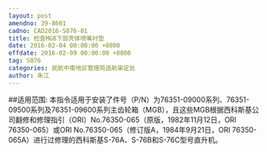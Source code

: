 ```yaml
---
layout: post
amendno: 39-8601
cadno: CAD2016-S076-01
title: 检查MGB下部壳体喷嘴衬垫
date: 2016-02-04 00:00:00 +0800
effdate: 2016-02-09 00:00:00 +0800
tag: S076
categories: 民航中南地区管理局适航审定处
author: 朱江
---
```


##适用范围:
本指令适用于安装了件号（P/N）为76351-09000系列、76351-09500系列及76351-09600系列主齿轮箱（MGB），且这些MGB根据西科斯基公司翻修和修理指引（ORI）No.76350-065（原版，1982年11月12日，ORI 76350-065）或ORI No.76350-065（修订版A，1984年9月21日，ORI 76350-065A）进行过修理的西科斯基S-76A、S-76B和S-76C型号直升机。


